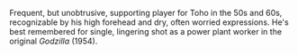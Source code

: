 <!-- Junpei Natsuki -->

Frequent, but unobtrusive, supporting player for Toho in the 50s and 60s, recognizable by his high forehead and dry, often worried expressions. He's best remembered for single, lingering shot as a power plant worker in the original _Godzilla_ (1954).